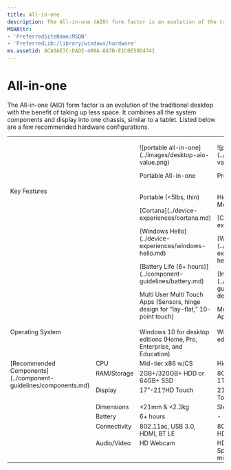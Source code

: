 ```yaml
---
title: All-in-one
description: The All-in-one (AIO) form factor is an evolution of the traditional desktop with the benefit of taking up less space. It combines all the system components and display into one chassis, similar to a tablet.
MSHAttr:
- 'PreferredSiteName:MSDN'
- 'PreferredLib:/library/windows/hardware'
ms.assetid: ACA9AE7C-DAD2-409A-847B-E1C0E50D4741
---
```


# All-in-one


The All-in-one (AIO) form factor is an evolution of the traditional desktop with the benefit of taking up less space. It combines all the system components and display into one chassis, similar to a tablet. Listed below are a few recommended hardware configurations.
<table>
<tbody valign="top">
<tr>
<td colspan="2"/>
<td>
<p>
![portable all-in-one](../images/desktop-aio-value.png)
</p>
<p>
Portable All-in-one
</p>
</td>
<td>
<p>
![premium all-in-one](../images/desktop-aio-value.png)
</p>
<p>
Premium All-in-one
</p>
</td>
</tr>
<tr>
<td colspan="2">
Key Features
</td>
<td>
<p>
Portable (&lt;5lbs, thin)
</p>
<p>
[Cortana](../device-experiences/cortana.md)
</p>
<p>
[Windows Hello](../device-experiences/windows-hello.md)
</p>
<p>
[Battery Life (6+ hours)](../component-guidelines/battery.md)
</p>
<p>
Multi User Multi Touch Apps (Sensors, hinge design for “lay-flat,” 10-point touch)
</p>
</td>
<td>
<p>
High-DPI (4K) & Multi-Monitor Support
</p>
<p>
[Cortana](../device-experiences/cortana.md)
</p>
<p>
[Windows Hello](../device-experiences/windows-hello.md)
</p>
<p>
[Inking/Pen Support](../component-guidelines/pen-devices.md)
</p>
<p>
Multi User Multi Touch Apps
</p>
</td>
</tr>
<tr>
<td colspan="2">
Operating System
</td>
<td>
Windows 10 for desktop editions (Home, Pro, Enterprise, and Education)
</td>
<td>
Windows 10 for desktop editions
</td>
</tr>
<tr>
<td rowspan="7">
[Recommended Components](../component-guidelines/components.md)
</td>
<td>
CPU
</td>
<td>
Mid-tier x86 w/CS
</td>
<td>
High-end x86
</td>
</tr>
<tr>
<td>
RAM/Storage
</td>
<td>
2GB+/320GB+ HDD or 64GB+ SSD
</td>
<td>
8GB+ / 256GB+ SSD or 1TB+ HDD
</td>
</tr>
<tr>
<td>
Display
</td>
<td>
17”-21”/HD Touch
</td>
<td>
21”-30” / FHD or QHD Touch, DX12
</td>
</tr>
<tr>
<td>
Dimensions
</td>
<td>
&lt;21mm & &lt;2.3kg
</td>
<td>
Sleek design
</td>
</tr>
<tr>
<td>
Battery
</td>
<td>
6+ hours
</td>
<td>
-
</td>
</tr>
<tr>
<td>
Connectivity
</td>
<td>
802.11ac, USB 3.0, HDMI, BT LE
</td>
<td>
802.11ac, 1 USB 3.0, HDMI, BT LE
</td>
</tr>
<tr>
<td>
Audio/Video
</td>
<td>
HD Webcam
</td>
<td>
HD Webcam, Premium Speakers, full array microphones
</td>
</tr>
</tbody>
</table>